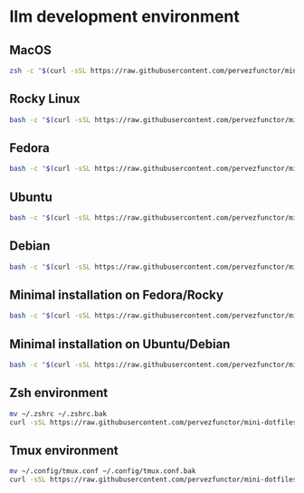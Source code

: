 # Ilm development environment

## MacOS

```bash
zsh -c "$(curl -sSL https://raw.githubusercontent.com/pervezfunctor/mini-dotfiles/master/installers/macos/desktop)"
```

## Rocky Linux

```bash
bash -c "$(curl -sSL https://raw.githubusercontent.com/pervezfunctor/mini-dotfiles/master/installers/dnf/rocky)"
```

## Fedora

```bash
bash -c "$(curl -sSL https://raw.githubusercontent.com/pervezfunctor/mini-dotfiles/master/installers/dnf/fedora)"
```

## Ubuntu

```bash
bash -c "$(curl -sSL https://raw.githubusercontent.com/pervezfunctor/mini-dotfiles/master/installers/apt/ubuntu)"
```

## Debian

```bash
bash -c "$(curl -sSL https://raw.githubusercontent.com/pervezfunctor/mini-dotfiles/master/installers/apt/debian)"
```

## Minimal installation on Fedora/Rocky

```bash
bash -c "$(curl -sSL https://raw.githubusercontent.com/pervezfunctor/mini-dotfiles/master/installers/dnf/min)"
```

## Minimal installation on Ubuntu/Debian

```bash
bash -c "$(curl -sSL https://raw.githubusercontent.com/pervezfunctor/mini-dotfiles/master/installers/apt/min)"
```

## Zsh environment

```bash
mv ~/.zshrc ~/.zshrc.bak
curl -sSL https://raw.githubusercontent.com/pervezfunctor/mini-dotfiles/master/configs/zshrc > ~/.zshrc
```

## Tmux environment

```bash
mv ~/.config/tmux.conf ~/.config/tmux.conf.bak
curl -sSL https://raw.githubusercontent.com/pervezfunctor/mini-dotfiles/master/configs/tmux.conf > ~/.config/tmux.conf
```
